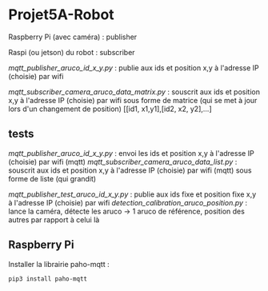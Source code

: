 # Projet5A-Robot

Raspberry Pi (avec caméra) : publisher

Raspi (ou jetson) du robot : subscriber

*mqtt_publisher_aruco_id_x_y.py* : publie aux ids et position x,y à l'adresse IP (choisie) par wifi

*mqtt_subscriber_camera_aruco_data_matrix.py* : souscrit aux ids et position x,y à l'adresse IP (choisie) par wifi sous forme de matrice (qui se met à jour lors d'un changement de position)
                                              [[id1, x1,y1],[id2, x2, y2],...]


## tests
*mqtt_publisher_aruco_id_x_y.py* : envoi les ids et position x,y à l'adresse IP (choisie) par wifi (mqtt)
*mqtt_subscriber_camera_aruco_data_list.py* : souscrit aux ids et position x,y à l'adresse IP (choisie) par wifi (mqtt) sous forme de liste (qui grandit)


*mqtt_publisher_test_aruco_id_x_y.py* : publie aux ids fixe et position fixe x,y à l'adresse IP (choisie) par wifi
*detection_calibration_aruco_position.py* : lance la caméra, détecte les aruco -> 1 aruco de référence, position des autres par rapport à celui là 


## Raspberry Pi

Installer la librairie paho-mqtt :
```
pip3 install paho-mqtt
```



